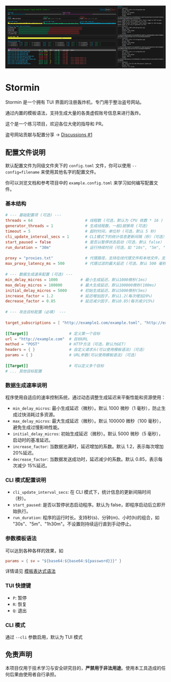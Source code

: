 ![Screenshot](./doc/screenshot.png)

# Stormin

Stormin 是一个拥有 TUI 界面的注册轰炸机，专门用于整治盗号网站。

通过内置的模板语法，支持生成大量的各类虚假账号信息来进行轰炸。

这个是一个练习项目，欢迎各位大佬的指导和 PR。

盗号网站贡献与配置分享 -> [Discussions #1](https://github.com/Noctiro/stormin/discussions/1)

## 配置文件说明

默认配置文件为同级文件夹下的 `config.toml` 文件，你可以使用 `--config=filename` 来使用其他名字的配置文件。

你可以浏览文档和参考项目中的 `example.config.toml` 来学习如何编写配置文件。

### 基本结构

```toml
# --- 基础配置项 (可选) ---
threads = 64                       # 线程数 (可选，默认为 CPU 核数 * 16 )
generator_threads = 1              # 生成线程数，一般1就够用 (可选)
timeout = 5                        # 超时时间，单位秒 (可选，默认 5 秒)
cli_update_interval_secs = 1       # CLI模式下的统计信息更新间隔（秒）（可选）
start_paused = false               # 是否以暂停状态启动（可选，默认 false）
run_duration = "30m"               # 运行持续时间（可选，如 "10s", "5m", "1h"）

proxy = "proxies.txt"              # 代理路径，支持在线代理文件和本地文件，支持数组写法 ["", "", ""]（可选）
max_proxy_latency_ms = 500         # 代理过滤的最大延迟 (可选，默认 500 毫秒)

# --- 数据生成速率配置 (可选) ---
min_delay_micros = 1000          # 最小生成延迟，默认1000微秒(1ms)
max_delay_micros = 100000        # 最大生成延迟，默认100000微秒(100ms)
initial_delay_micros = 5000      # 初始生成延迟，默认5000微秒(5ms)
increase_factor = 1.2            # 延迟增加因子，默认1.2(每次增加20%)
decrease_factor = 0.85           # 延迟减少因子，默认0.85(每次减少15%)

# --- 攻击目标配置（必填） ---

target_subscriptions = [ "http://example1.com/example.toml", "http://example2.com/example.toml" ] # 远程Target配置，支持多个订阅源 (可选)

[[Target]]                  # 定义第一个目标
url = "http://example.com"  # 目标URL
method = "POST"             # HTTP方法（可选，默认为GET）
headers = { }               # 自定义请求头(可以使用模板语法)（可选）
params = { }                # URL参数(可以使用模板语法)（可选）

[[Target]]                  # 可以定义多个目标
# ... 其他目标配置
```

### 数据生成速率说明

程序使用自适应的速率控制系统，通过动态调整生成延迟来平衡性能和资源使用：

- `min_delay_micros`: 最小生成延迟（微秒）。默认 1000 微秒（1 毫秒），防止生成过快消耗过多资源。
- `max_delay_micros`: 最大生成延迟（微秒）。默认 100000 微秒（100 毫秒），避免生成过慢影响性能。
- `initial_delay_micros`: 初始生成延迟（微秒）。默认 5000 微秒（5 毫秒），启动时的基准延迟。
- `increase_factor`: 当数据池满时，延迟增加的系数。默认 1.2，表示每次增加 20%延迟。
- `decrease_factor`: 当数据发送成功时，延迟减少的系数。默认 0.85，表示每次减少 15%延迟。

### CLI 模式配置说明

- `cli_update_interval_secs`: 在 CLI 模式下，统计信息的更新间隔时间（秒）。
- `start_paused`: 是否以暂停状态启动程序。默认为 false，即程序启动后立即开始执行。
- `run_duration`: 程序的运行时长。支持秒(s)、分钟(m)、小时(h)的组合，如 "30s"、"5m"、"1h30m"。不设置则持续运行直到手动停止。

### 参数模板语法

可以达到各种各样的效果，如

```toml
params = { sv = "${base64:${base64:${password}}}" }
```

详情请见 [模板表达式语法](./doc/grammar.md)

### TUI 快捷键

- `P`: 暂停
- `R`: 恢复
- `Q`: 退出

### CLI 模式

通过 `--cli` 参数启用，默认为 TUI 模式

## 免责声明

本项目仅用于技术学习与安全研究目的，**严禁用于非法用途**。使用本工具造成的任何后果由使用者自行承担。
